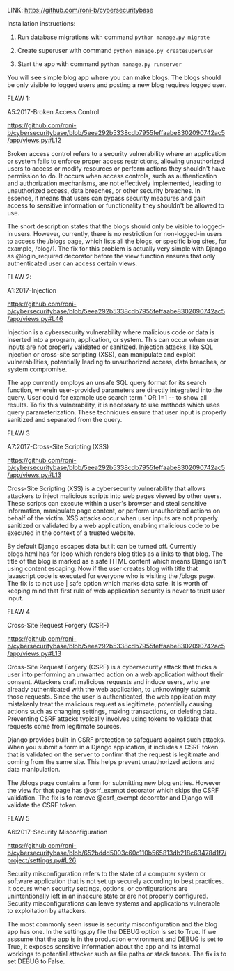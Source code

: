 ﻿LINK: https://github.com/roni-b/cybersecuritybase

Installation instructions:

1. Run database migrations with command `python manage.py migrate`

2. Create superuser with command `python manage.py createsuperuser`

3. Start the app with command `python manage.py runserver`

You will see simple blog app where you can make blogs. The blogs should be only visible to logged users and posting a new blog requires logged user.

FLAW 1:

A5:2017-Broken Access Control

https://github.com/roni-b/cybersecuritybase/blob/5eea292b5338cdb7955feffaabe8302090742ac5/app/views.py#L12

Broken access control refers to a security vulnerability where an application or system fails to enforce proper access restrictions, allowing unauthorized users to access or modify resources or perform actions they shouldn't have permission to do. It occurs when access controls, such as authentication and authorization mechanisms, are not effectively implemented, leading to unauthorized access, data breaches, or other security breaches. In essence, it means that users can bypass security measures and gain access to sensitive information or functionality they shouldn't be allowed to use.

The short description states that the blogs should only be visible to logged-in users. However, currently, there is no restriction for non-logged-in users to access the /blogs page, which lists all the blogs, or specific blog sites, for example, /blog/1. The fix for this problem is actually very simple with Django as @login_required decorator before the view function ensures that only authenticated user can access certain views.

FLAW 2:

A1:2017-Injection

https://github.com/roni-b/cybersecuritybase/blob/5eea292b5338cdb7955feffaabe8302090742ac5/app/views.py#L46

Injection is a cybersecurity vulnerability where malicious code or data is inserted into a program, application, or system. This can occur when user inputs are not properly validated or sanitized. Injection attacks, like SQL injection or cross-site scripting (XSS), can manipulate and exploit vulnerabilities, potentially leading to unauthorized access, data breaches, or system compromise.

The app currently employs an unsafe SQL query format for its search function, wherein user-provided parameters are directly integrated into the query. User could for example use search term ' OR 1=1 -- to show all results. To fix this vulnerability, it is necessary to use methods which uses query parameterization. These techniques ensure that user input is properly sanitized and separated from the query.

FLAW 3

A7:2017-Cross-Site Scripting (XSS)

https://github.com/roni-b/cybersecuritybase/blob/5eea292b5338cdb7955feffaabe8302090742ac5/app/views.py#L13

Cross-Site Scripting (XSS) is a cybersecurity vulnerability that allows attackers to inject malicious scripts into web pages viewed by other users. These scripts can execute within a user's browser and steal sensitive information, manipulate page content, or perform unauthorized actions on behalf of the victim. XSS attacks occur when user inputs are not properly sanitized or validated by a web application, enabling malicious code to be executed in the context of a trusted website.

By default Django escapes data but it can be turned off. Currently blogs.html has for loop which renders blog titles as a links to that blog. The title of the blog is marked as a safe HTML content which means Django isn’t using content escaping. Now if the user creates blog with title <script>alert('XSS');</script> that javascript code is executed for everyone who is visiting the /blogs page. The fix is to not use | safe option which marks data safe. It is worth of keeping mind that first rule of web application security is never to trust user input.

FLAW 4

Cross-Site Request Forgery (CSRF)

https://github.com/roni-b/cybersecuritybase/blob/5eea292b5338cdb7955feffaabe8302090742ac5/app/views.py#L13

Cross-Site Request Forgery (CSRF) is a cybersecurity attack that tricks a user into performing an unwanted action on a web application without their consent. Attackers craft malicious requests and induce users, who are already authenticated with the web application, to unknowingly submit those requests. Since the user is authenticated, the web application may mistakenly treat the malicious request as legitimate, potentially causing actions such as changing settings, making transactions, or deleting data. Preventing CSRF attacks typically involves using tokens to validate that requests come from legitimate sources. 

Django provides built-in CSRF protection to safeguard against such attacks. When you submit a form in a Django application, it includes a CSRF token that is validated on the server to confirm that the request is legitimate and coming from the same site. This helps prevent unauthorized actions and data manipulation.

The /blogs page contains a form for submitting new blog entries. However the view for that page has @csrf_exempt decorator which skips the CSRF validation. The fix is to remove @csrf_exempt decorator and Django will validate the CSRF token.

FLAW 5

A6:2017-Security Misconfiguration

https://github.com/roni-b/cybersecuritybase/blob/652bddd5003c60c110b565813db218c63478d1f7/project/settings.py#L26

Security misconfiguration refers to the state of a computer system or software application that is not set up securely according to best practices. It occurs when security settings, options, or configurations are unintentionally left in an insecure state or are not properly configured. Security misconfigurations can leave systems and applications vulnerable to exploitation by attackers.

The most commonly seen issue is security misconfiguration and the blog app has one. In the settings.py file the DEBUG option is set to True. If we asssume that the app is in the production environment and DEBUG is set to True, it exposes sensitive information about the app and its internal workings to potential attacker such as file paths or stack traces. The fix is to set DEBUG to False. 

